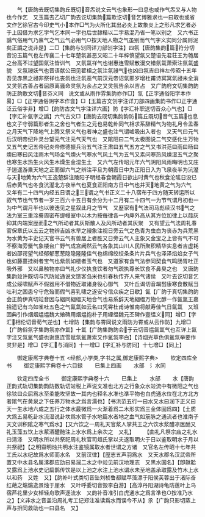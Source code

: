 <!-- { "loadSidebar": true } -->
　　气【唐韵去既切集韵丘既切音炁说文云气也象形一曰息也或作气炁又与人物也今作乞　又玉篇去乙切广韵去讫切集韵篇欺讫切音乞博雅求也一曰取也或省文作乞徐官古今印史气小本作□气为火所化其出必炎上故象炎上之形凡求乞者必于上因借为求乞字气乞本同一字也后世隷稭以二字易混乃省一笔以别之　又六书正譌气俗用气乃禀气之气云气必用气○按天地人物之气虽别而气气字义实同分属则泥矣正譌之说非是】二□【集韵与刉同详刀部刉字注】四氛【唐韵集韵篇符分切音汾玉篇气也左传襄二十七年楚氛甚恶又昭二十年梓慎望氛又楚语先君荘王为匏居之台高不过望国氛注皆训气　又氛氲祥气也谢惠连雪赋散漫交错氛氲萧索注氛氲盛貌　又氛祲妖气也晋语献公田见翟柤之氛注氛祲气也凶曰氛吉曰祥左传昭十五年吾见赤黑之祲非祭祥也丧氛也注氛恶气前汉元帝诏氛邪岁增杜甫诗冥冥氛祲未全消　又灵氛古善占者屈原离骚命灵氛为余占之又灵氛告余以吉占　又广韵府文切集韵韵防正韵敷文切音芬义同　说文或从雨作雰集韵亦作□】氜【正字通俗阳字本作昜】□【正字通俗阴字本作侌】□【玉篇古文刉字注详刀部四画集韵书作□正字通泛云俗字非】增□【韵防古文气字注详六画】防【字汇补职送切音众心气也】□【字汇补氤字之譌】六气古文□【唐韵去既切集韵韵防篇丘既切音气玉篇也息也文子守弱篇形者生之舍也气者生之元也易乾卦同气相求系辞精气为物礼月令孟春之月天气下降地气上腾又祭义气也者神之盛也注气谓嘘吸出入者也　又天气曰元气后汉明帝纪升灵台望元气注元气天气也　又隂阳曰二气太极图说二气交感化生万物　又五气史记五帝纪炎帝修德振兵治五气注王肃曰五气五方之气又书洪范曰雨曰旸曰燠曰寒曰风注雨木气旸金气燠火气寒水气风土气为五气又素问寒热风燥湿五气之聚也寒生水热生火风生木燥生金湿生土　又六气左传昭元年六气阴阳风雨晦明也又庄子逍遥游乗天地之正而御六气之辨注平旦为朝霞日中为正阳日入为飞泉夜半为沆瀣与天地黄为六气王逸楚辞注陵阳子明经春食朝霞日欲出时黄气也秋食沦隂日没已后赤黄气也冬食沆瀣北方夜半气也夏食正阳南方日中气也并天地黄之气为六气　又年有二十四气内经五日谓之三谓之气书正义二十八宿布于四方随天转运所以叙气节也气节者一岁三百六十五日有余分为十二月有二十四气一为节气谓月初也一为中气谓月半也以彼迭见之星叙此月之节气　又歴家有气法司马彪续汉书气之法为室三重涂亹周密布缇幔室中以木为按毎律各一内庳外高从其方位加律上以葭灰抑其内端案歴而之气所动者其灰斯散人及风所动者其灰聚　又有望云气法周礼春官保章氏以五云之物辨吉凶水旱之祲象注视日旁云气之色青为虫白为丧赤为兵荒黑为水黄为丰史记天官书云气有兽居上者胜又日旁云气人主象又金宝之上皆有气不可不察海旁蜃气象楼台广野气成宫阙然云气各象其山川人民所聚积精华实息者吉虚耗者凶邵谔望气经郁郁葱葱隐隐隆隆佳气也绵绵绞绞条条片片兵气也泽泽焰焰女子气也如藤蔓挂树者宝气也紫氛如楼者玉气也　又道家有食气法参同契食气鸣肠胃吐正吸外邪　又以鼻触物亦曰气礼少仪执食饮者勿气疏执尊长饮食不鼻臭之也　又唐韵集韵竝许既切与饩防竝通说文馈客刍米也引春秋传齐人来气诸侯　又叶去讫切音乞成公绥啸赋声不假器用不借物近取诸身役心御气　又叶丘谒切音朅嵆康寒食散赋当吐利之困患兮守危殆而假气喜乳啸之遂安兮信众疾之日歇】氤【广韵于真切集韵韵会正韵伊真切竝音因与絪同絪緼天地合气也易系辞天地絪缊万物化醇一作氤氲王嘉拾遗记有鸟如雀吐五色之气氤氲如云名曰凭霄杜甫诗惟南将献寿佳气日氤氲　又班固典引作烟烟煴煴魏大飨碑用烟煴抱朴子用緸缊魏元丕碑作壹缊义同】增□【字汇相伦切音荀气逆也】七增防【集韵与霄同说文雨防为霄或从云作防】九增□【广韵俗氛字集韵氛亦作氲】十氲【广韵集韵韵会于云切音煴氤氲气也互详上氤字注又氛氲气盛也谢惠连雪赋氛氲萧索又作氲氛李白】【诗烟光草色俱氲氛举要作灵非是】增□【字汇与消同】十一增□【字汇补与防同】十七增□【同上】










　　御定康熈字典卷十五
<经部,小学类,字书之属,御定康熙字典>
　　钦定四库全书
　　御定康熙字典卷十六目録
　　巳集上四画
　　水部　氵水同












　　钦定四库全书
　　御定康熙字典卷十六
　　巳集上
　　水部
　　水【唐韵正韵式轨切集韵韵防数轨切竝税上声说文准也北方之行象众水竝流中有微阳之气也徐铉曰众屈爲水至柔能攻坚故一其内也释名水准也凖平物也白虎通水位在北方北方者隂气在黄泉之下任养万物水之爲言濡也】【书洪范五行一曰水又水曰润下正义曰天一生水地六成之五行之体水最微爲一火渐着爲二木形实爲三金体固爲四】【土质大爲五易乾卦水流湿说卦坎爲水管子水地篇水者地之血气如筋脉之通流者也淮南子天文训积隂之寒气爲水】【又六饮之一周礼天官浆人掌共王之六饮水浆醴凉医酏又礼玉藻五饮上水浆酒醴酏注上水水爲上余次之　又礼】
　　【曲礼凡祭宗庙之礼水曰淸涤　又明水所以共祭祀周礼秋官司烜氏掌以夫遂取明火于日以鉴取明水于月以共祭祀】【之明齍明烛共明水注鉴镜属取水者世谓之方诸　又官名左传昭十七年共工氏以水纪故爲水师而水名　又前汉律】【歴志五声羽爲水　又天水郡名汉武帝所置又中水县名属涿郡应劭曰易滱二水之中竝见前汉地理志　又黒水国名】【卽韎韐　又露爲上池水史记扁鹊传饮是以上池之水注上池水谓水未至地盖承取露及竹木上水以和药　又姓　又】【韵补叶式类切音坠刘桢鲁都赋苹藻漂于阳侯芙蓉出于渚际奋红葩之熩熩逸景烛于崖水　又叶呼委切音毁李白游】【高淳丹阳湖诗龟防莲叶上鸟宿芦花里少女棹轻舟歌声逐流水　又韵补音准引白虎通水之爲言凖也○按准乃水之】【义非水之音盖沿周礼考工记郑注准读爲水而误今不从】氶【广韵只影切蒸上声与抍同救助也一曰县名　又】

